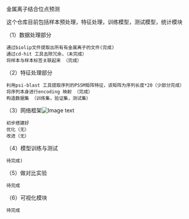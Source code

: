 金属离子结合位点预测

这个仓库目前包括样本预处理，特征处理，训练模型，测试模型，统计模块


（1）数据处理部分

    通过biolip文件提取出所有有金属离子的文件(完成)
    通过cd-hit 工具去除冗余，（未完成）
    将样本与样本标签关联起来 （完成）
 （2）特征处理部分

    利用psi-blast 工具提取序列的PSSM矩阵特征，该矩阵为序列长度*20（少部分完成）
    将序列本身进行encoding 映射 （完成）
    构造数据集 （训练集，验证集，测试集）  
 
 （3）网络框架![Image text]('https://github.com/codecookinging/metal_binding/blob/master/image/3.jpg')

    初步搭建好
    优化（无）
    改进（无）

（4）模型训练与测试

    待完成)
    

（5）做对比实验

    
    待完成
（6）可视化模块

    
    待完成

